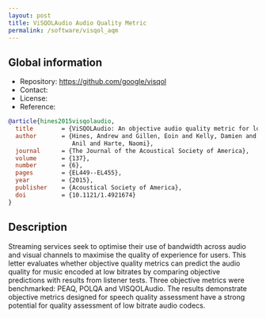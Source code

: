 ```yaml
---
layout: post
title: ViSQOLAudio Audio Quality Metric
permalink: /software/visqol_aqm
---
```


## Global information

  - Repository: <https://github.com/google/visqol>
  - Contact:
  - License:
  - Reference:

```bibtex
@article{hines2015visqolaudio,
  title        = {ViSQOLAudio: An objective audio quality metric for low bitrate codecs},
  author       = {Hines, Andrew and Gillen, Eoin and Kelly, Damien and Skoglund, Jan and Kokaram,
                  Anil and Harte, Naomi},
  journal      = {The Journal of the Acoustical Society of America},
  volume       = {137},
  number       = {6},
  pages        = {EL449--EL455},
  year         = {2015},
  publisher    = {Acoustical Society of America},
  doi          = {10.1121/1.4921674}
}
```

## Description

Streaming services seek to optimise their use of bandwidth across audio and visual channels to maximise the quality of experience for users. This letter evaluates whether objective quality metrics can predict the audio quality for music encoded at low bitrates by comparing objective predictions with results from listener tests. Three objective metrics were benchmarked: PEAQ, POLQA and VISQOLAudio. The results demonstrate objective metrics designed for speech quality assessment have a strong potential for quality assessment of low bitrate audio codecs.
